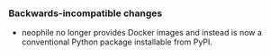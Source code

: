 ### Backwards-incompatible changes

- neophile no longer provides Docker images and instead is now a conventional Python package installable from PyPI.
